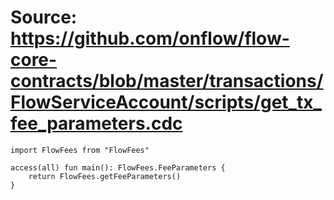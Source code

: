 # Source: https://github.com/onflow/flow-core-contracts/blob/master/transactions/FlowServiceAccount/scripts/get_tx_fee_parameters.cdc

```
import FlowFees from "FlowFees"

access(all) fun main(): FlowFees.FeeParameters {
    return FlowFees.getFeeParameters()
}
```